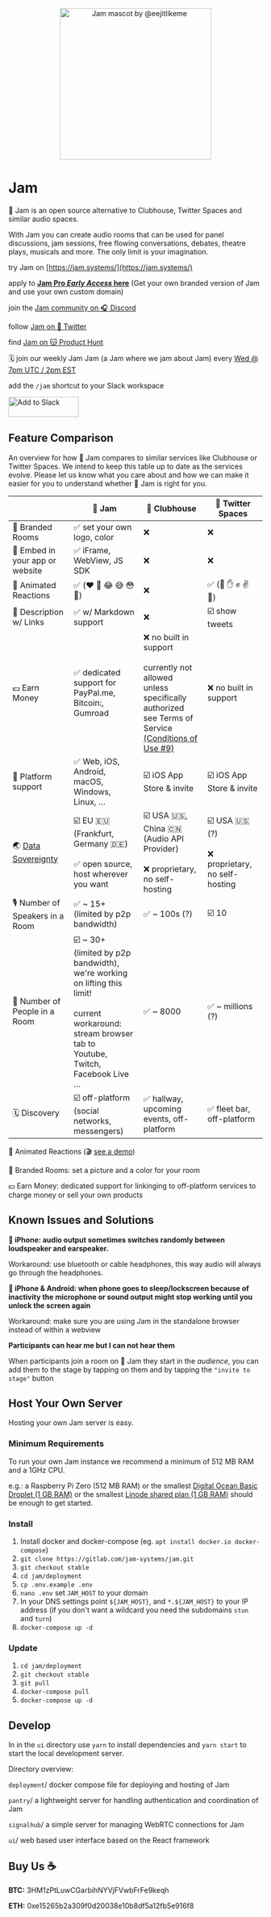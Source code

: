 <p align="center">
  <img title='Jam mascot by @eejitlikeme'
       src="https://jam.systems/img/jam.jpg"
       width="300"
       height="300"/>
</p>

# Jam

🍞 Jam is an open source alternative to Clubhouse, Twitter Spaces and similar audio spaces.

With Jam you can create audio rooms that can be used for panel discussions, jam sessions, free flowing conversations, debates, theatre plays, musicals and more. The only limit is your imagination.

try Jam on [https://jam.systems/](https://jam.systems/)

apply to **[Jam Pro _Early Access_ here](https://forms.ops.jam.systems/pro/)** (Get your own branded version of Jam and use your own custom domain)

join the [Jam community on 🎧 Discord](https://discord.gg/BfakmCuXSX)

follow [Jam on 🐣 Twitter](https://twitter.com/jam_systems)

find [Jam on 😽 Product Hunt](https://www.producthunt.com/posts/jam-d17ff3cc-556c-4c17-8140-5211cb1cd81f)

🗓 join our weekly Jam Jam (a Jam where we jam about Jam) every [Wed @ 7pm UTC / 2pm EST](http://jam.systems/jam-jam-ns4a)

add the `/jam` shortcut to your Slack workspace

<a href="https://slack.com/oauth/v2/authorize?client_id=1827991458162.1827997742338&scope=chat:write,chat:write.public,commands&user_scope="><img alt="Add to Slack" height="40" width="139" src="https://platform.slack-edge.com/img/add_to_slack@2x.png" /></a>

## Feature Comparison

An overview for how 🍞 Jam compares to similar services like Clubhouse or Twitter Spaces. We intend to keep this table up to date as the services evolve. Please let us know what you care about and how we can make it easier for you to understand whether 🍞 Jam is right for you.

|                                 | 🍞 Jam                 | 👋 Clubhouse      | 🐣 Twitter Spaces          |
|---------------------------------|------------------------|--------------------|----------------------------|
| 🎨 Branded Rooms                | ✅ set your own logo, color   | ❌                | ❌                  |
| 🧩 Embed in your app or website | ✅ iFrame, WebView, JS SDK    | ❌                | ❌                  |
| 💯 Animated Reactions           | ✅ (❤️ 💯 😂 😅 😳 🤔)| ❌                | ✅ (💯 ✋ ✊ ✌️ 👋)       |
| 📎 Description w/ Links         | ✅ w/ Markdown support | ❌                | ☑️ show tweets              |
| 💵 Earn Money                   | ✅ dedicated support for<br/>PayPal.me, Bitcoin:, Gumroad | ❌ no built in support<br/><br/>currently not allowed<br/>unless specifically authorized<br/> see Terms of Service<br/>[(Conditions of Use #9)](https://www.notion.so/Terms-of-Service-cfbd1824d4704e1fa4a83f0312b8cf88) | ❌  no built in support |
| 📱 Platform support             | ✅ Web, iOS, Android,<br/>macOS, Windows, Linux, … | ☑️ iOS App Store & invite | ☑️ iOS App Store & invite |
| 🌏 [Data Sovereignty](https://en.wikipedia.org/wiki/Data_sovereignty) | ☑️ EU 🇪🇺 (Frankfurt, Germany 🇩🇪)<br/><br/> ✅ open source, host wherever you want | ☑️ USA 🇺🇸, China 🇨🇳 (Audio API Provider)<br/><br/>❌ proprietary, no self-hosting   | ☑️ USA 🇺🇸 (?)<br/><br/>❌ proprietary, no self-hosting |
| 🎙 Number of Speakers in a Room | ✅ ~ 15+ (limited by p2p bandwidth) | ✅ ~ 100s (?) | ☑️ 10             |
| 🎫 Number of People in a Room   | ☑️ ~ 30+ (limited by p2p bandwidth),<br/>we're working on lifting this limit!<br/><br/>current workaround: stream browser tab to<br/>Youtube, Twitch, Facebook Live … | ✅ ~ 8000     | ✅ ~ millions (?) |
| 🗓 Discovery                    | ☑️ off-platform (social networks, messengers) | ✅ hallway, upcoming events, off-platform | ✅ fleet bar, off-platform |

💯 Animated Reactions (🎬 [see a demo](https://twitter.com/__tosh/status/1362558104412565504/video/1))

🎨 Branded Rooms: set a picture and a color for your room

💵 Earn Money: dedicated support for linkinging to off-platform services to charge money or sell your own products


## Known Issues and Solutions

**📱 iPhone: audio output sometimes switches randomly between loudspeaker and earspeaker.**

Workaround: use bluetooth or cable headphones, this way audio will always go through the headphones.

**📱 iPhone & Android: when phone goes to sleep/lockscreen because of inactivity the microphone or sound output might stop working until you unlock the screen again**

Workaround: make sure you are using Jam in the standalone browser instead of within a webview

**Participants can hear me but I can not hear them**

When participants join a room on 🍞 Jam they start in the _audience_, you can add them to the stage by tapping on them and by tapping the `"invite to stage"` button

## Host Your Own Server

Hosting your own Jam server is easy.

### Minimum Requirements

To run your own Jam instance we recommend a minimum of 512 MB RAM and a 1GHz CPU.

e.g.: a Raspberry Pi Zero (512 MB RAM) or the smallest [Digital Ocean Basic Droplet (1 GB RAM)](https://www.digitalocean.com/pricing/) or the smallest [Linode shared plan (1 GB RAM)](https://www.linode.com/pricing/) should be enough to get started.

### Install

1. Install docker and docker-compose (eg. `apt install docker.io docker-compose`)
2. `git clone https://gitlab.com/jam-systems/jam.git`
3. `git checkout stable`  
4. `cd jam/deployment`
5. `cp .env.example .env`
6. `nano .env` set `JAM_HOST` to your domain
7. In your DNS settings point `${JAM_HOST}`, and `*.${JAM_HOST}` to your IP address (if you don't want a wildcard you need the subdomains `stun` and `turn`)
8. `docker-compose up -d`

### Update

1. `cd jam/deployment`
2. `git checkout stable`
3. `git pull`
4. `docker-compose pull`
5. `docker-compose up -d`

## Develop

In in the `ui` directory use `yarn` to install dependencies and `yarn start` to start the local development server.

Directory overview:

`deployment`/ docker compose file for deploying and hosting of Jam

`pantry`/ a lightweight server for handling authentication and coordination of Jam

`signalhub`/ a simple server for managing WebRTC connections for Jam

`ui`/ web based user interface based on the React framework


## Buy Us ☕

**BTC:** 3HM1zPtLuwCGarbihNYVjFVwbFrFe9keqh

**ETH:** 0xe15265b2a309f0d20038e10b8df5a12fb5e916f8
